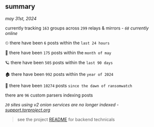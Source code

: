 
## summary
_may 31st, 2024_

currently tracking `163` groups across `299` relays & mirrors - _`68` currently online_

⏲ there have been `6` posts within the `last 24 hours`

🦈 there have been `175` posts within the `month of may`

🪐 there have been `505` posts within the `last 90 days`

🏚 there have been `992` posts within the `year of 2024`

🦕 there have been `10274` posts `since the dawn of ransomwatch`

there are `96` custom parsers indexing posts

_`20` sites using v2 onion services are no longer indexed - [support.torproject.org](https://support.torproject.org/onionservices/v2-deprecation/)_

> see the project [README](https://github.com/joshhighet/ransomwatch#ransomwatch--) for backend technicals

